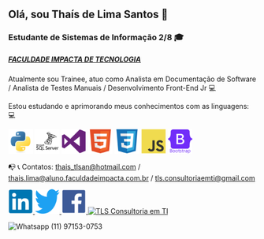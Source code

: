 ## Olá, sou Thaís de Lima Santos 👋

### Estudante de **Sistemas de Informação** 2/8 :mortar_board: 
##### <a href = "https://www.impacta.edu.br" target = "_blank"> FACULDADE IMPACTA DE TECNOLOGIA </a>


Atualmente sou Trainee, atuo como Analista em Documentação de Software / Analista de Testes Manuais / Desenvolvimento Front-End Jr :computer:

Estou estudando e aprimorando meus conhecimentos com as linguagens: :computer:

<img aling= center alt= "Python" height= "50" width= "50" src= "https://raw.githubusercontent.com/devicons/devicon/master/icons/python/python-original.svg"></img>
<img aling= center alt= "SQL" height= "50" width= "50" src= "https://raw.githubusercontent.com/devicons/devicon/master/icons/microsoftsqlserver/microsoftsqlserver-plain-wordmark.svg"></img>
<img aling= center alt= "VSCode" height= "50" width= "50" src= "https://raw.githubusercontent.com/devicons/devicon/master/icons/visualstudio/visualstudio-plain.svg"></img>
<img aling= center alt= "HTML" height= "50" width= "50" src= "https://raw.githubusercontent.com/devicons/devicon/master/icons/html5/html5-original.svg"></img>
<img aling= center alt= "CSS" height= "50" width= "50" src= "https://raw.githubusercontent.com/devicons/devicon/master/icons/css3/css3-original.svg"></img>
<img aling= center alt= "JS" height= "50" width= "50" src= "https://raw.githubusercontent.com/devicons/devicon/master/icons/javascript/javascript-original.svg"></img>
<img aling= center alt= "Bootstrap" height= "50" width= "50" src= "https://raw.githubusercontent.com/devicons/devicon/master/icons/bootstrap/bootstrap-plain-wordmark.svg"></img>



:mailbox_with_no_mail: :telephone_receiver:   Contatos: 
thais_tlsan@hotmail.com / thais.lima@aluno.faculdadeimpacta.com.br / tls.consultoriaemti@gmail.com



<a href = "https://www.linkedin.com/in/thaistlsantos/" target = "_blank">
<img aling= center alt= "Thais L Santos" height= "50" width= "50" src= "https://raw.githubusercontent.com/devicons/devicon/master/icons/linkedin/linkedin-original.svg"></img>
</a>

<a href = "https://twitter.com/ThaisTlsantos" target = "_blank">
<img aling= center alt= "@thaistlsantos" height= "50" width= "50" src= "https://raw.githubusercontent.com/devicons/devicon/master/icons/twitter/twitter-original.svg"></img>
</a>

<a href = "https://www.facebook.com/tls.consultoriaemti" target = "_blank">
<img aling= center alt= "TLS Consultoria em TI" height= "50" width= "50" src= "https://raw.githubusercontent.com/devicons/devicon/master/icons/facebook/facebook-original.svg"></img>
</a>

<a href = "https://www.instagram.com/tls.consultoriaemti/ " target = "_blank">
<img aling= center alt= "TLS Consultoria em TI" height= "50" width= "50" src= "https://imagepng.org/wp-content/uploads/2017/08/instagram-icone-icon-1.png"></img>
</a>

<img aling= center alt= "Whatsapp" height= "50" width= "50" src= "https://i.pinimg.com/originals/d9/d9/7d/d9d97d48264770f85d35c208f279152c.png"> (11) 97153-0753 </img>


<!--
-->
